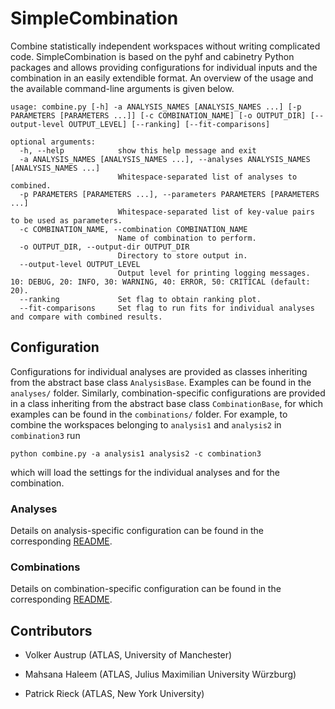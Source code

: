 # SimpleCombination

Combine statistically independent workspaces without writing complicated code. SimpleCombination is based on the pyhf and cabinetry Python packages and allows providing configurations for individual inputs and the combination in an easily extendible format. An overview of the usage and the available command-line arguments is given below.

```
usage: combine.py [-h] -a ANALYSIS_NAMES [ANALYSIS_NAMES ...] [-p PARAMETERS [PARAMETERS ...]] [-c COMBINATION_NAME] [-o OUTPUT_DIR] [--output-level OUTPUT_LEVEL] [--ranking] [--fit-comparisons]

optional arguments:
  -h, --help            show this help message and exit
  -a ANALYSIS_NAMES [ANALYSIS_NAMES ...], --analyses ANALYSIS_NAMES [ANALYSIS_NAMES ...]
                        Whitespace-separated list of analyses to combined.
  -p PARAMETERS [PARAMETERS ...], --parameters PARAMETERS [PARAMETERS ...]
                        Whitespace-separated list of key-value pairs to be used as parameters.
  -c COMBINATION_NAME, --combination COMBINATION_NAME
                        Name of combination to perform.
  -o OUTPUT_DIR, --output-dir OUTPUT_DIR
                        Directory to store output in.
  --output-level OUTPUT_LEVEL
                        Output level for printing logging messages. 10: DEBUG, 20: INFO, 30: WARNING, 40: ERROR, 50: CRITICAL (default: 20).
  --ranking             Set flag to obtain ranking plot.
  --fit-comparisons     Set flag to run fits for individual analyses and compare with combined results.
```

## Configuration

Configurations for individual analyses are provided as classes inheriting from the abstract base class `AnalysisBase`. Examples can be found in the `analyses/` folder.
Similarly, combination-specific configurations are provided in a class inheriting from the abstract base class `CombinationBase`, for which examples can be found in the `combinations/` folder.
For example, to combine the workspaces belonging to `analysis1` and `analysis2` in `combination3` run

```
python combine.py -a analysis1 analysis2 -c combination3
```

which will load the settings for the individual analyses and for the combination.

### Analyses

Details on analysis-specific configuration can be found in the corresponding [README](analyses/README.md).


### Combinations

Details on combination-specific configuration can be found in the corresponding [README](combinations/README.md).


## Contributors

- Volker Austrup (ATLAS, University of Manchester)

- Mahsana Haleem (ATLAS, Julius Maximilian University Würzburg)

- Patrick Rieck (ATLAS, New York University)